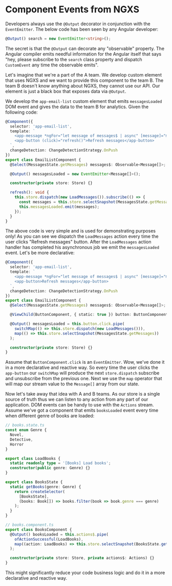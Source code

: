 # Component Events from NGXS

Developers always use the `@Output` decorator in conjunction with the `EventEmitter`. The below code has been seen by any Angular developer:

```ts
@Output() search = new EventEmitter<string>();
```

The secret is that the `@Output` can decorate any "observable" property. The Angular compiler emits needful information for the Angular itself that says "hey, please subscribe to the `search` class property and dispatch `CustomEvent` any time the observable emits".

Let's imagine that we're a part of the A team. We develop custom element that uses NGXS and we want to provide this component to the team B. The team B doesn't know anything about NGXS, they cannot use our API. Our element is just a black box that exposes data via `@Output`.

We develop the `app-email-list` custom element that emits `messagesLoaded` DOM event and gives the data to the team B for analytics. Given the following code:

```ts
@Component({
  selector: 'app-email-list',
  template: `
    <app-message *ngFor="let message of messages$ | async" [message]="message"></app-message>
    <app-button (click)="refresh()">Refresh messages</app-button>
  `,
  changeDetection: ChangeDetectionStrategy.OnPush
})
export class EmailListComponent {
  @Select(MessagesState.getMessages) messages$: Observable<Message[]>;

  @Output() messagesLoaded = new EventEmitter<Message[]>();

  constructor(private store: Store) {}

  refresh(): void {
    this.store.dispatch(new LoadMessages()).subscribe(() => {
      const messages = this.store.selectSnapshot(MessagesState.getMessages);
      this.messagesLoaded.emit(messages);
    });
  }
}
```

The above code is very simple and is used for demonstrating purposes only! As you can see we dispatch the `LoadMessages` action every time the user clicks "Refresh messages" button. After the `LoadMessages` action handler has completed his asynchronous job we emit the `messagesLoaded` event. Let's be more declarative:

```ts
@Component({
  selector: 'app-email-list',
  template: `
    <app-message *ngFor="let message of messages$ | async" [message]="message"></app-message>
    <app-button>Refresh messages</app-button>
  `,
  changeDetection: ChangeDetectionStrategy.OnPush
})
export class EmailListComponent {
  @Select(MessagesState.getMessages) messages$: Observable<Message[]>;

  @ViewChild(ButtonComponent, { static: true }) button: ButtonComponent;

  @Output() messagesLoaded = this.button.click.pipe(
    switchMap(() => this.store.dispatch(new LoadMessages())),
    map(() => this.store.selectSnapshot(MessagesState.getMessages))
  );

  constructor(private store: Store) {}
}
```

Assume that `ButtonComponent.click` is an `EventEmitter`. Wow, we've done it in a more declarative and reactive way. So every time the user clicks the `app-button` our `switchMap` will produce the next `store.dispatch` subscribe and unsubscribe from the previous one. Next we use the `map` operator that will map our stream value to the `Message[]` array from our state.

Now let's take away that idea with A and B teams. As our store is a single source of truth thus we can listen to any action from any part of our application. DOM events can be handy to use with the `Actions` stream. Assume we've got a component that emits `booksLoaded` event every time when different genre of books are loaded:

<!-- prettier-ignore -->
```ts
// books.state.ts
const enum Genre {
  Novel,
  Detective,
  Horror
}

export class LoadBooks {
  static readonly type = '[Books] Load books';
  constructor(public genre: Genre) {}
}

export class BooksState {
  static getBooks(genre: Genre) {
    return createSelector(
      [BooksState],
      (books: Book[]) => books.filter(book => book.genre === genre)
    );
  }
}

// books.component.ts
export class BooksComponent {
  @Output() booksLoaded = this.actions$.pipe(
    ofActionSuccessful(LoadBooks),
    map((action: LoadBooks) => this.store.selectSnapshot(BooksState.getBooks(action.genre)))
  );

  constructor(private store: Store, private actions$: Actions) {}
}
```

This might significantly reduce your code business logic and do it in a more declarative and reactive way.
